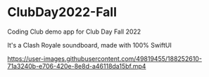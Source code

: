 # ClubDay2022-Fall

Coding Club demo app for Club Day Fall 2022

It's a Clash Royale soundboard, made with 100% SwiftUI

https://user-images.githubusercontent.com/49819455/188252610-71a3240b-e706-420e-8e8d-a46118da15bf.mp4

